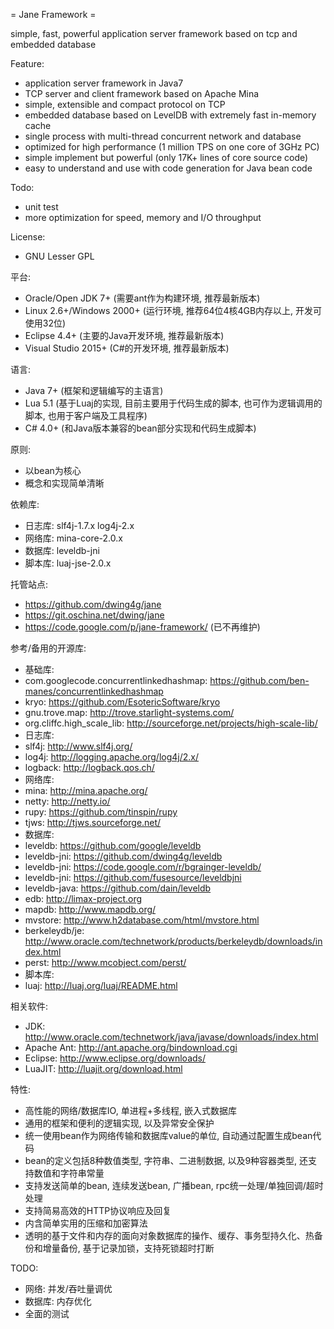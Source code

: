 = Jane Framework =

simple, fast, powerful application server framework based on tcp and embedded database

Feature:
 * application server framework in Java7
 * TCP server and client framework based on Apache Mina
 * simple, extensible and compact protocol on TCP
 * embedded database based on LevelDB with extremely fast in-memory cache
 * single process with multi-thread concurrent network and database
 * optimized for high performance (1 million TPS on one core of 3GHz PC)
 * simple implement but powerful (only 17K+ lines of core source code)
 * easy to understand and use with code generation for Java bean code

Todo:
 * unit test
 * more optimization for speed, memory and I/O throughput

License:
 * GNU Lesser GPL

平台:
 * Oracle/Open JDK 7+ (需要ant作为构建环境, 推荐最新版本)
 * Linux 2.6+/Windows 2000+ (运行环境, 推荐64位4核4GB内存以上, 开发可使用32位)
 * Eclipse 4.4+ (主要的Java开发环境, 推荐最新版本)
 * Visual Studio 2015+ (C#的开发环境, 推荐最新版本)

语言:
 * Java 7+ (框架和逻辑编写的主语言)
 * Lua 5.1 (基于Luaj的实现, 目前主要用于代码生成的脚本, 也可作为逻辑调用的脚本, 也用于客户端及工具程序)
 * C# 4.0+ (和Java版本兼容的bean部分实现和代码生成脚本)

原则:
 * 以bean为核心
 * 概念和实现简单清晰

依赖库:
 * 日志库: slf4j-1.7.x log4j-2.x
 * 网络库: mina-core-2.0.x
 * 数据库: leveldb-jni
 * 脚本库: luaj-jse-2.0.x

托管站点:
 * https://github.com/dwing4g/jane
 * https://git.oschina.net/dwing/jane
 * https://code.google.com/p/jane-framework/ (已不再维护)

参考/备用的开源库:
 * 基础库:
  * com.googlecode.concurrentlinkedhashmap: https://github.com/ben-manes/concurrentlinkedhashmap
  * kryo:           https://github.com/EsotericSoftware/kryo
  * gnu.trove.map:  http://trove.starlight-systems.com/
  * org.cliffc.high_scale_lib: http://sourceforge.net/projects/high-scale-lib/
 * 日志库:
  * slf4j:          http://www.slf4j.org/
  * log4j:          http://logging.apache.org/log4j/2.x/
  * logback:        http://logback.qos.ch/
 * 网络库:
  * mina:           http://mina.apache.org/
  * netty:          http://netty.io/
  * rupy:           https://github.com/tinspin/rupy
  * tjws:           http://tjws.sourceforge.net/
 * 数据库:
  * leveldb:        https://github.com/google/leveldb
  * leveldb-jni:    https://github.com/dwing4g/leveldb
  * leveldb-jni:    https://code.google.com/r/bgrainger-leveldb/
  * leveldb-jni:    https://github.com/fusesource/leveldbjni
  * leveldb-java:   https://github.com/dain/leveldb
  * edb:            http://limax-project.org
  * mapdb:          http://www.mapdb.org/
  * mvstore:        http://www.h2database.com/html/mvstore.html
  * berkeleydb/je:  http://www.oracle.com/technetwork/products/berkeleydb/downloads/index.html
  * perst:          http://www.mcobject.com/perst/
 * 脚本库:
  * luaj:           http://luaj.org/luaj/README.html

相关软件:
 * JDK:             http://www.oracle.com/technetwork/java/javase/downloads/index.html
 * Apache Ant:      http://ant.apache.org/bindownload.cgi
 * Eclipse:         http://www.eclipse.org/downloads/
 * LuaJIT:          http://luajit.org/download.html

特性:
 * 高性能的网络/数据库IO, 单进程+多线程, 嵌入式数据库
 * 通用的框架和便利的逻辑实现, 以及异常安全保护
 * 统一使用bean作为网络传输和数据库value的单位, 自动通过配置生成bean代码
 * bean的定义包括8种数值类型, 字符串、二进制数据, 以及9种容器类型, 还支持数值和字符串常量
 * 支持发送简单的bean, 连续发送bean, 广播bean, rpc统一处理/单独回调/超时处理
 * 支持简易高效的HTTP协议响应及回复
 * 内含简单实用的压缩和加密算法
 * 透明的基于文件和内存的面向对象数据库的操作、缓存、事务型持久化、热备份和增量备份, 基于记录加锁，支持死锁超时打断

TODO:
 * 网络: 并发/吞吐量调优
 * 数据库: 内存优化
 * 全面的测试
